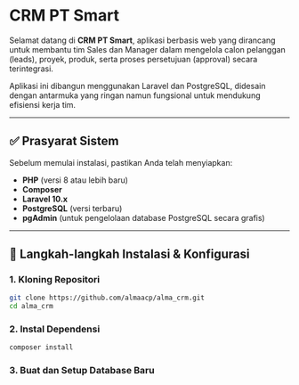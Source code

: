 # **CRM PT Smart**

Selamat datang di **CRM PT Smart**, aplikasi berbasis web yang dirancang untuk membantu tim Sales dan Manager dalam mengelola calon pelanggan (leads), proyek, produk, serta proses persetujuan (approval) secara terintegrasi.

Aplikasi ini dibangun menggunakan Laravel dan PostgreSQL, didesain dengan antarmuka yang ringan namun fungsional untuk mendukung efisiensi kerja tim.

---

## ✅ **Prasyarat Sistem**

Sebelum memulai instalasi, pastikan Anda telah menyiapkan:

* **PHP** (versi 8 atau lebih baru)
* **Composer**
* **Laravel 10.x**
* **PostgreSQL** (versi terbaru)
* **pgAdmin** (untuk pengelolaan database PostgreSQL secara grafis)

---

## 🚀 **Langkah-langkah Instalasi & Konfigurasi**

### 1. **Kloning Repositori**

```bash
git clone https://github.com/almaacp/alma_crm.git
cd alma_crm
```

### 2. **Instal Dependensi**

```bash
composer install
```

### 3. **Buat dan Setup Database Baru**

#### Cara Membuat Database di pgAdmin:
1. Buka **pgAdmin**, login ke server PostgreSQL Anda.
2. Klik kanan pada **Databases** → **Create** → **Database**
3. Beri nama database (contoh: `alma_crm`)
4. Klik **Save** untuk membuat database baru

### 4. **Migrasi dan Seeding Database**
```bash
php artisan migrate
php artisan db:seed --class=UserSeeder
```

### 5. **Konfigurasi `.env`**
Pastikan nama database di `.env` sesuai dengan yang baru dibuat:

```ini
DB_CONNECTION=pgsql
DB_HOST=127.0.0.1
DB_PORT=5432
DB_DATABASE=alma_crm  # Sesuaikan dengan nama database baru
DB_USERNAME=[your_username]
DB_PASSWORD=[your_password]
```

### 6. **Generate Key (Jika Diperlukan)**

```bash
php artisan key:generate
```

### 7. **Jalankan Aplikasi**

```bash
php artisan serve
```

Akses aplikasi di [http://127.0.0.1:8000/](http://127.0.0.1:8000/)

---

## 🔐 **Login Akun Demo**

| Role    | Email                    | Password   |
| ------- | ------------------------ | ---------- |
| Sales   | `user-sales@ptcrm.com`   | `12345678` |
| Manager | `user-manager@ptcrm.com` | `12345678` |

---

## 📌 **Fitur Utama**

### Untuk **Sales**:

* Login & logout
* Lihat dan tambahkan calon customer (leads)
* Melihat list customer

### Untuk **Manager**:

* Login & logout
* Menyetujui/menolak proyek dari leads
* Mengelola data produk

---

## 🧩 **Diagram Use Case**

Untuk memahami alur fungsional aplikasi, silakan lihat **Use Case Diagram** berikut:

🔗 [Lihat Use Case Diagram (draw.io)](https://viewer.diagrams.net/?tags=%7B%7D&lightbox=1&highlight=0000ff&edit=_blank&layers=1&nav=1&title=Use%20Case%20Diagram%20CRM%20PT.%20Smart.drawio&dark=auto#R%3Cmxfile%3E%3Cdiagram%20name%3D%22Page-1%22%20id%3D%22B6BeEDAqxDx5YN3n8M2i%22%3E7ZpdU6MwFIZ%2FTS%2FdKZ8tl7Xa3ZnVGWe6O6uXKUSIBsKkwbb%2B%2Bg0lfCXUVrZC3Xqj5BAOyZsnycmhA2Marr9TEAe3xIN4oA%2B99cC4Gui6o1v8b2rYZAbbNjODT5GXmbTSMEevUBiHwpogDy5rFRkhmKG4bnRJFEGX1WyAUrKqV3skuP7WGPhQMcxdgFXrH%2BSxILOOrWFp%2FwGRH%2BRv1obiTgjyysKwDIBHVhWTcT0wppQQll2F6ynEqXa5Ltlzsx13i4ZRGLFDHrBmyfD1Mb6ILy9Gz4u583vyNLsQXl4ATkSH57zrS9Fitsll4I2P08skxBOXETowLl8gZYgLdQMWEN%2BRJWKIRLzKgjBGwkqFCUZ%2BeoORmFsDFmJe0PglSRhGEZwWQzfkRtEg%2Fixc7%2BypVujHuYMkhIxueJX8AUNILpjT8zFZlSOYVwkqg2cLGxDM%2BIXnUlZ%2BIZR9h8q6ovItiDg59HPrbGsnprOh6HxDfBQpKnNXfP3ghctVgBicx8BN76z4ClZX7ggiGVZdpJGq0bhBI%2FOjNDIVjX6BcAECbsMQeOrU71Is3bTqRGmqWpreIJf1UXJZilw%2FISYYpN2ixEv4fOpTMFM7NcFsdQ6iALAUL7RM%2F7nJkq9bDWtfp7NS2iJMp2%2FdRm%2BC9gR7Bk0WzDD7FmysCKYKFHmTNAbkpYhEsC4KJUnkQU9sh1wGurmvFh7SwjcrL16tqzevNrVtFHpKFCkJy9tFEurC%2FbEYA9SH7I16RvNAVQbCemMcKMSAoZd6c5sGR7zhjqCIVWIrZwcHuYusm%2BKpajgqOSp2uHzlciRHmQ6Koy0rRbfb4%2BOcKz5mr%2FjIo25ILg7Fx7DrjopzV0f45Pvs%2BfFj98qPFE3zAKjl8jOWAgDL6pYf9eR9FH603vjRP8X29d%2BsP%2BpZ90z4sfrkx3ZkfvR2%2FJhmz%2FyoeYAz4Wd0Wvw47fixxrKjjvcvNTFyJvz0Gv8o%2FJh2y%2FXHls9xHfOj5okGug3CNHOB2XZkqyUUuTjxYGH0a1VEScKvApucIi9y5zhNql8C99nf8jglOM2557hWACYxjDLLDKU93dLngWWwRbgB6DVi9yXCvPRQuVPSnBY28iSoHQK07qaAeeAU2B%2FCafZxeJdWuSLD9K%2FZBsXRR%2BOupve%2BcG9c8zvE3To53A35eCJHhQcfT6R9QtM65r0pO%2FvFu1jey7CmY%2BJHBxK%2FP0d4NOJ3fUN%2BN%2FEjXSLe7Jb4poTybuLhmnHYPhHwLeFtM1GOCLx9IPD7D4XHAl4b1YE35Q9kBwMvf8KUHbUGnhfLnyVl1cvfdhnXfwE%3D%3C%2Fdiagram%3E%3C%2Fmxfile%3E)

---

## 📅 **Catatan Pengerjaan**

* **Tanggal mulai**: 5 Mei 2025
* **Tanggal selesai**: 7 Mei 2025

---

## 🤝 **Kontribusi & Dukungan**

Jika Anda tertarik mengembangkan atau menyempurnakan proyek ini:

* Silakan fork, buat pull request, atau ajukan issue baru.
* Sangat terbuka terhadap saran dan kolaborasi pengembangan lanjutan!

---

Semoga panduan ini mempermudah Anda dalam memahami dan menjalankan sistem **CRM PT Smart**.
